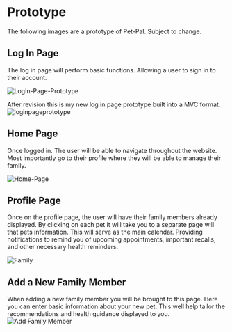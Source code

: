 # Prototype
The following images are a prototype of Pet-Pal. Subject to change.

## Log In Page
The log in page will perform basic functions. Allowing a user to sign in to their account.

![LogIn-Page-Prototype](https://user-images.githubusercontent.com/77302336/111024518-0bb8f000-8394-11eb-903f-3d278540041c.JPG)

After revision this is my new log in page prototype built into a MVC format.
![loginpageprototype](https://user-images.githubusercontent.com/77302336/111332540-1fcc4e00-862f-11eb-8fdc-c22c11f5a2ac.JPG)


## Home Page
Once logged in. The user will be able to navigate throughout the website. Most importantly go to their profile where they will be able to manage their family.

![Home-Page](https://user-images.githubusercontent.com/77302336/111025001-7834ee80-8396-11eb-9fec-db4a539709eb.JPG)

## Profile Page
Once on the profile page, the user will have their family members already displayed. By clicking on each pet it will take you to a separate page will that pets information. This will serve as the main calendar. Providing notifications to remind you of upcoming appointments, important recalls, and other necessary health reminders.

![Family](https://user-images.githubusercontent.com/77302336/111025602-fba40f00-8399-11eb-8411-2161bde01b21.JPG)

## Add a New Family Member
When adding a new family member you will be brought to this page. Here you can enter basic information about your new pet. This well help tailor the recommendations and health guidance displayed to you.
![Add Family Member](https://user-images.githubusercontent.com/77302336/111025614-0fe80c00-839a-11eb-95fc-b3a9dcb1c41f.JPG)



